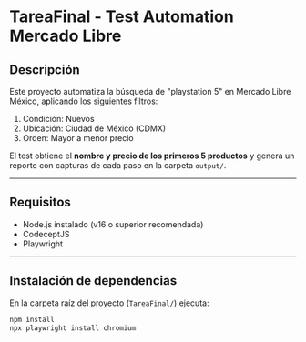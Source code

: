 # TareaFinal - Test Automation Mercado Libre

## Descripción
Este proyecto automatiza la búsqueda de "playstation 5" en Mercado Libre México, aplicando los siguientes filtros:

1. Condición: Nuevos
2. Ubicación: Ciudad de México (CDMX)
3. Orden: Mayor a menor precio

El test obtiene el **nombre y precio de los primeros 5 productos** y genera un reporte con capturas de cada paso en la carpeta `output/`.

---

## Requisitos
- Node.js instalado (v16 o superior recomendada)
- CodeceptJS
- Playwright

---

## Instalación de dependencias
En la carpeta raíz del proyecto (`TareaFinal/`) ejecuta:

```bash
npm install
npx playwright install chromium
